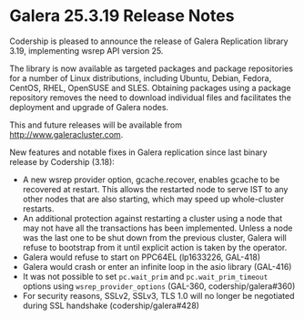 # Galera 25.3.19 Release Notes

Codership is pleased to announce the release of Galera Replication library 3.19, implementing wsrep API version 25.

The library is now available as targeted packages and package repositories for a number of Linux distributions, including Ubuntu, Debian, Fedora, CentOS, RHEL, OpenSUSE and SLES. Obtaining packages using a package repository removes the need to download individual files and facilitates the deployment and upgrade of Galera nodes.

This and future releases will be available from http://www.galeracluster.com.

New features and notable fixes in Galera replication since last binary release by Codership (3.18):

* A new wsrep provider option, gcache.recover, enables gcache to be recovered at restart. This allows the restarted node to serve IST to any other nodes that are also starting, which may speed up whole-cluster restarts.
* An additional protection against restarting a cluster using a node that may not have all the transactions has been implemented. Unless a node was the last one to be shut down from the previous cluster, Galera will refuse to bootstrap from it until explicit action is taken by the operator.
* Galera would refuse to start on PPC64EL (lp1633226, GAL-418)
* Galera would crash or enter an infinite loop in the asio library (GAL-416)
* It was not possible to set `pc.wait_prim` and `pc.wait_prim_timeout` options using `wsrep_provider_options` (GAL-360, codership/galera#360)
* For security reasons, SSLv2, SSLv3, TLS 1.0 will no longer be negotiated during SSL handshake (codership/galera#428)
